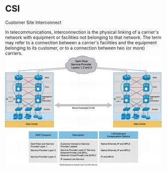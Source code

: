 # CSI


Customer Site Interconnect

In telecommunications, interconnection is the physical linking of a
carrier's network with equipment or facilities not belonging to that
network. The term may refer to a connection between a carrier's
facilities and the equipment belonging to its customer, or to a
connection between two (or more) carriers.\
![](./images/15007936.png?width=481)

